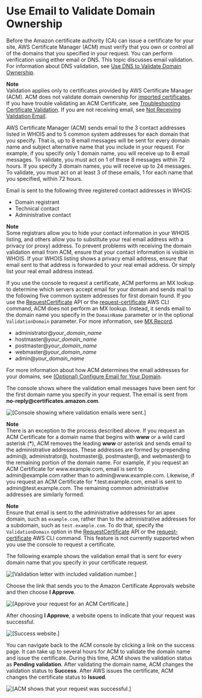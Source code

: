 # Use Email to Validate Domain Ownership<a name="gs-acm-validate-email"></a>

Before the Amazon certificate authority \(CA\) can issue a certificate for your site, AWS Certificate Manager \(ACM\) must verify that you own or control all of the domains that you specified in your request\. You can perform verification using either email or DNS\. This topic discusses email validation\. For information about DNS validation, see [Use DNS to Validate Domain Ownership](gs-acm-validate-dns.md)\. 

**Note**  
Validation applies only to certificates provided by AWS Certificate Manager \(ACM\)\. ACM does not validate domain ownership for [imported certificates](import-certificate.md)\. If you have trouble validating an ACM Certificate, see [Troubleshooting Certificate Validation](certificate-validation.md)\. If you are not receiving email, see [Not Receiving Validation Email](troubleshooting-email-validation.md#troubleshooting-no-mail)\.

AWS Certificate Manager \(ACM\) sends email to the 3 contact addresses listed in WHOIS and to 5 common system addresses for each domain that you specify\. That is, up to 8 email messages will be sent for every domain name and subject alternative name that you include in your request\. For example, if you specify only 1 domain name, you will receive up to 8 email messages\. To validate, you must act on 1 of these 8 messages within 72 hours\. If you specify 3 domain names, you will receive up to 24 messages\. To validate, you must act on at least 3 of these emails, 1 for each name that you specified, within 72 hours\.

Email is sent to the following three registered contact addresses in WHOIS:
+ Domain registrant
+ Technical contact
+ Administrative contact

**Note**  
Some registrars allow you to hide your contact information in your WHOIS listing, and others allow you to substitute your real email address with a privacy \(or proxy\) address\. To prevent problems with receiving the domain validation email from ACM, ensure that your contact information is visible in WHOIS\. If your WHOIS listing shows a privacy email address, ensure that email sent to that address is forwarded to your real email address\. Or simply list your real email address instead\.

If you use the console to request a certificate, ACM performs an MX lookup to determine which servers accept email for your domain and sends mail to the following five common system addresses for first domain found\. If you use the [RequestCertificate](https://docs.aws.amazon.com/acm/latest/APIReference/API_RequestCertificate.html) API or the [request\-certificate](https://docs.aws.amazon.com/cli/latest/reference/acm/request-certificate.html) AWS CLI command, ACM does not perform an MX lookup\. Instead, it sends email to the domain name you specify in the `DomainName` parameter or in the optional `ValidationDomain` parameter\. For more information, see [MX Record](setup-email.md#setup-email-mx)\. 
+ administrator@*your\_domain\_name*
+ hostmaster@*your\_domain\_name*
+ postmaster@*your\_domain\_name*
+ webmaster@*your\_domain\_name*
+ admin@*your\_domain\_name*

For more information about how ACM determines the email addresses for your domains, see [\(Optional\) Configure Email for Your Domain](setup-email.md)\. 

The console shows where the validation email messages have been sent for the first domain name you specify in your request\. The email is sent from **no\-reply@certificates\.amazon\.com**\. 

![\[Console showing where validation emails were sent.\]](http://docs.aws.amazon.com/acm/latest/userguide/images/PendingValidationEmail.png)

**Note**  
There is an exception to the process described above\. If you request an ACM Certificate for a domain name that begins with **www** or a wild card asterisk \(**\***\), ACM removes the leading **www** or asterisk and sends email to the administrative addresses\. These addresses are formed by prepending admin@, administrator@, hostmaster@, postmaster@, and webmaster@ to the remaining portion of the domain name\. For example, if you request an ACM Certificate for www\.example\.com, email is sent to admin@example\.com rather than to admin@www\.example\.com\. Likewise, if you request an ACM Certificate for \*\.test\.example\.com, email is sent to admin@test\.example\.com\. The remaining common administrative addresses are similarly formed\.

**Note**  
Ensure that email is sent to the administrative addresses for an apex domain, such as `example.com`, rather than to the administrative addresses for a subdomain, such as `test.example.com`\. To do that, specify the `ValidationDomain` option in the [RequestCertificate](https://docs.aws.amazon.com/acm/latest/APIReference/API_RequestCertificate.html) API or the [request\-certificate](https://docs.aws.amazon.com/cli/latest/reference/acm/request-certificate.html) AWS CLI command\. This feature is not currently supported when you use the console to request a certificate\. 

The following example shows the validation email that is sent for every domain name that you specify in your certificate request\. 

![\[Validation letter with included validation number.\]](http://docs.aws.amazon.com/acm/latest/userguide/images/acm-validation-email.png)

Choose the link that sends you to the Amazon Certificate Approvals website and then choose **I Approve**\. 

![\[Approve your request for an ACM Certificate.\]](http://docs.aws.amazon.com/acm/latest/userguide/images/acm-validation-website.png)

After choosing **I Approve**, a website opens to indicate that your request was successful\. 

![\[Success website.\]](http://docs.aws.amazon.com/acm/latest/userguide/images/acm-success-website.png)

You can navigate back to the ACM console by clicking a link on the success page\. It can take up to several hours for ACM to validate the domain name and issue the certificate\. During this time, ACM shows the validation status as **Pending validation**\. After validating the domain name, ACM changes the validation status to **Success**\. After AWS issues the certificate, ACM changes the certificate status to **Issued**\. 

![\[ACM shows that your request was successful.\]](http://docs.aws.amazon.com/acm/latest/userguide/images/acm-success-validation-console.png)